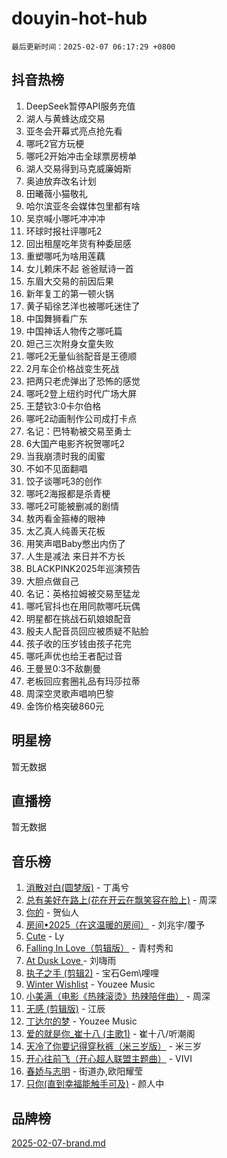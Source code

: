 # douyin-hot-hub

`最后更新时间：2025-02-07 06:17:29 +0800`

## 抖音热榜

1. DeepSeek暂停API服务充值
1. 湖人与黄蜂达成交易
1. 亚冬会开幕式亮点抢先看
1. 哪吒2官方玩梗
1. 哪吒2开始冲击全球票房榜单
1. 湖人交易得到马克威廉姆斯
1. 奥迪放弃改名计划
1. 田曦薇小猫敬礼
1. 哈尔滨亚冬会媒体包里都有啥
1. 吴京喊小哪吒冲冲冲
1. 环球时报社评哪吒2
1. 回出租屋吃年货有种委屈感
1. 重塑哪吒为啥用莲藕
1. 女儿赖床不起 爸爸赋诗一首
1. 东眉大交易的前因后果
1. 新年复工的第一顿火锅
1. 黄子韬徐艺洋也被哪吒迷住了
1. 中国舞狮看广东
1. 中国神话人物传之哪吒篇
1. 妲己三次附身女童失败
1. 哪吒2无量仙翁配音是王德顺
1. 2月车企价格战变生死战
1. 把两只老虎弹出了恐怖的感觉
1. 哪吒2登上纽约时代广场大屏
1. 王楚钦3:0卡尔伯格
1. 哪吒2动画制作公司成打卡点
1. 名记：巴特勒被交易至勇士
1. 6大国产电影齐祝贺哪吒2
1. 当我崩溃时我的闺蜜
1. 不如不见面翻唱
1. 饺子谈哪吒3的创作
1. 哪吒2海报都是杀青梗
1. 哪吒2可能被删减的剧情
1. 敖丙看金箍棒的眼神
1. 太乙真人纯善天花板
1. 用笑声唱Baby憋出内伤了
1. 人生是减法 来日并不方长
1. BLACKPINK2025年巡演预告
1. 大胆点做自己
1. 名记：英格拉姆被交易至猛龙
1. 哪吒官抖也在用同款哪吒玩偶
1. 明星都在挑战石矶娘娘配音
1. 殷夫人配音员回应被质疑不贴脸
1. 孩子收的压岁钱由孩子花完
1. 哪吒声优也给王者配过音
1. 王曼昱0:3不敌蒯曼
1. 老板回应套圈礼品有玛莎拉蒂
1. 周深空灵歌声唱响巴黎
1. 金饰价格突破860元

## 明星榜

暂无数据

## 直播榜

暂无数据

## 音乐榜

1. [消散对白(圆梦版)](https://sf5-hl-cdn-tos.douyinstatic.com/obj/tos-cn-ve-2774/og4jB5I5IizzoZVAAAzWgBMAsMDWoArfwBOiFs) - 丁禹兮
1. [总有美好在路上(花在开云在飘笑容在脸上)](https://sf5-hl-cdn-tos.douyinstatic.com/obj/tos-cn-ve-2774/oU5u7NwtfBIvaNhoQBszOvAlRiAoiWAVVyBMq4) - 周深
1. [你的](https://sf5-hl-cdn-tos.douyinstatic.com/obj/tos-cn-ve-2774/oYuIeKf42jB7sEV6B2upMdpYAgfrQWj0FeRegh) - 贺仙人
1. [房间•2025（在这温暖的房间）](https://sf6-cdn-tos.douyinstatic.com/obj/tos-cn-ve-2774/oMzJcnT8BgIetASeBfwfEeBQVNfACiCifhfZP7g) - 刘兆宇/覆予
1. [Cute](https://sf5-hl-cdn-tos.douyinstatic.com/obj/tos-cn-ve-2774/o4IbIzHWKAAB4wsS5qMBRiiAlEBGTpQRNfFvuo) - Ly
1. [Falling In Love（剪辑版）](https://sf5-hl-cdn-tos.douyinstatic.com/obj/tos-cn-ve-2774/o8ajpA8zzgBPahbBIO8AcKGBLJezFCRd1wfP9f) - 青村秀和
1. [ At Dusk  Love ](https://sf5-hl-cdn-tos.douyinstatic.com/obj/tos-cn-ve-2774/o8CrpCf5CaYgI4ZrtQgMQAFEfuGqNnRSDQAPBc) - 刘嗨雨
1. [执子之手 (剪辑2)](https://sf5-hl-cdn-tos.douyinstatic.com/obj/tos-cn-ve-2774/oUoZLQjCc31XzqsBnBQUNgeKtYPBcgbFDwtfcu) - 宝石Gem\哩哩
1. [Winter Wishlist](https://sf3-cdn-tos.douyinstatic.com/obj/tos-cn-ve-2774/oIIgUOeamCFCVAzxN6MFRLIBlLGpUqQxeeHrLE) - Youzee Music
1. [小美满（电影《热辣滚烫》热辣陪伴曲）](https://sf5-hl-cdn-tos.douyinstatic.com/obj/tos-cn-ve-2774/o0GAn2lSgfZIDUgtevCGDQYnFg4CwnrBaxbTZL) - 周深
1. [无感 (剪辑版)](https://sf5-hl-cdn-tos.douyinstatic.com/obj/tos-cn-ve-2774/o0eIsUzJBDlQaQFC5OFlgbMEZC1TFYBftOBn6p) - 江辰
1. [丁达尔的梦](https://sf5-hl-cdn-tos.douyinstatic.com/obj/tos-cn-ve-2774/oMU3WirUZBVQkAC9ccG5P2IQirziZM2RTInUY) - Youzee Music
1. [爱的就是你_崔十八 (主歌1)](https://sf5-hl-cdn-tos.douyinstatic.com/obj/tos-cn-ve-2774/oI5BO5DhFZ6UTcNCnZaOCBLtZ7WIMQGfgnXf5E) - 崔十八/听潮阁
1. [天冷了你要记得穿秋裤（米三岁版）](https://sf5-hl-cdn-tos.douyinstatic.com/obj/tos-cn-ve-2774/oQlIwVIDWiZ6BQilAorS7MA0AgCkQDvcZAdm1) - 米三岁
1. [开心往前飞（开心超人联盟主题曲）](https://sf5-hl-cdn-tos.douyinstatic.com/obj/tos-cn-ve-2774/9d8fb7c82cf1421fb93a9fe925275e0a) - VIVI
1. [春娇与志明](https://sf5-hl-cdn-tos.douyinstatic.com/obj/tos-cn-ve-2774/e530d8fceb7044b39707d7f9ff54add1) - 街道办,欧阳耀莹
1. [只你(直到幸福能触手可及)](https://sf5-hl-cdn-tos.douyinstatic.com/obj/tos-cn-ve-2774/o0lBkRDzFTeaVSUz3ZZSCBVtZ5DIMQGfgmEAuE) - 颜人中

## 品牌榜

[2025-02-07-brand.md](2025-02-07-brand.md)
